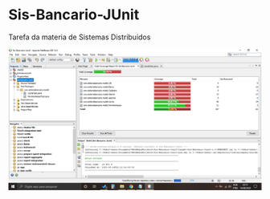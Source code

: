 # Sis-Bancario-JUnit
Tarefa da materia de Sistemas Distribuidos

![Relatório de Cobertura com Jacoco](testeJacoco.png)
